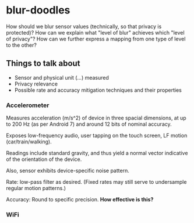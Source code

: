 # blur-doodles

How should we blur sensor values (technically, so that privacy is
protected)? How can we explain what "level of blur" achieves which
"level of privacy"? How can we further express a mapping from one
type of level to the other?

## Things to talk about
* Sensor and physical unit (...) measured
* Privacy relevance
* Possible rate and accuracy mitigation techniques and their properties


### Accelerometer
Measures acceleration (m/s^2) of device in three spacial dimensions, at up to 200 Hz
(as per Android 7) and around 12 bits of nominal accuracy.

Exposes low-frequency audio, user tapping on the touch screen,
LF motion (car/train/walking).

Readings include standard gravity, and thus yield a normal vector indicative
of the orientation of the device.

Also, sensor exhibits device-specific noise pattern.

Rate: low-pass filter as desired. (Fixed rates may still serve to
undersample regular motion patterns.)

Accuracy: Round to specific precision. **How effective is this?**


### WiFi

